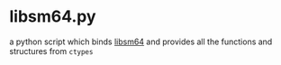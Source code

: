 # libsm64.py
a python script which binds [libsm64](https://github.com/libsm64/libsm64)
and provides all the functions and structures from `ctypes`